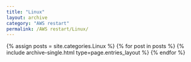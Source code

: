 ```yaml
---
title: "Linux"
layout: archive
category: "AWS restart"
permalink: /AWS restart/Linux/ 
---
```


{% assign posts = site.categories.Linux %}
{% for post in posts %} {% include archive-single.html type=page.entries_layout %} {% endfor %}
<!-- 공백이 있는 카테고리 같은경우 ['카테고리명']의 형식으로 만들어주기 -->